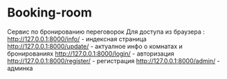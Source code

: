 # Booking-room
Сервис по бронированию переговорок
Для доступа из браузера :
                       http://127.0.0.1:8000/info/ - индексная страница 
                       http://127.0.0.1:8000/update/ - актуалное инфо о комнатах и бронированиях
                       http://127.0.0.1:8000/login/ - авторизация 
                       http://127.0.0.1:8000/register/ - регистрация 
                       http://127.0.0.1:8000/admin/ - админка
                       
